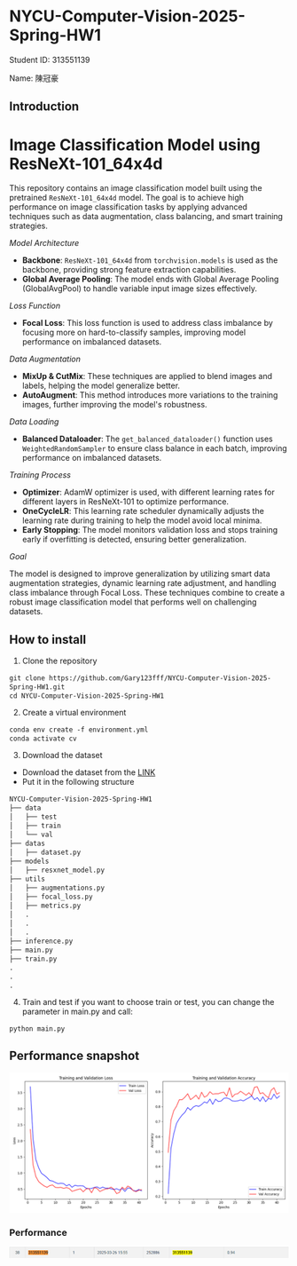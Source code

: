 # NYCU-Computer-Vision-2025-Spring-HW1
Student ID: 313551139 

Name: 陳冠豪
## Introduction
# Image Classification Model using ResNeXt-101_64x4d

This repository contains an image classification model built using the pretrained `ResNeXt-101_64x4d` model. The goal is to achieve high performance on image classification tasks by applying advanced techniques such as data augmentation, class balancing, and smart training strategies.

 *Model Architecture*

- **Backbone**: `ResNeXt-101_64x4d` from `torchvision.models` is used as the backbone, providing strong feature extraction capabilities.
- **Global Average Pooling**: The model ends with Global Average Pooling (GlobalAvgPool) to handle variable input image sizes effectively.

 *Loss Function*

- **Focal Loss**: This loss function is used to address class imbalance by focusing more on hard-to-classify samples, improving model performance on imbalanced datasets.

 *Data Augmentation*

- **MixUp & CutMix**: These techniques are applied to blend images and labels, helping the model generalize better.
- **AutoAugment**: This method introduces more variations to the training images, further improving the model's robustness.

 *Data Loading*

- **Balanced Dataloader**: The `get_balanced_dataloader()` function uses `WeightedRandomSampler` to ensure class balance in each batch, improving performance on imbalanced datasets.

 *Training Process*

- **Optimizer**: AdamW optimizer is used, with different learning rates for different layers in ResNeXt-101 to optimize performance.
- **OneCycleLR**: This learning rate scheduler dynamically adjusts the learning rate during training to help the model avoid local minima.
- **Early Stopping**: The model monitors validation loss and stops training early if overfitting is detected, ensuring better generalization.

 *Goal*

The model is designed to improve generalization by utilizing smart data augmentation strategies, dynamic learning rate adjustment, and handling class imbalance through Focal Loss. These techniques combine to create a robust image classification model that performs well on challenging datasets.
## How to install
1. Clone the repository
```
git clone https://github.com/Gary123fff/NYCU-Computer-Vision-2025-Spring-HW1.git
cd NYCU-Computer-Vision-2025-Spring-HW1
```
2. Create a virtual environment
```
conda env create -f environment.yml
conda activate cv
```

3. Download the dataset 
- Download the dataset from the [LINK](https://drive.google.com/file/d/1fx4Z6xl5b6r4UFkBrn5l0oPEIagZxQ5u/view)
- Put it in the following structure
```
NYCU-Computer-Vision-2025-Spring-HW1
├── data
│   ├── test
│   ├── train
│   └── val
├── datas
│   ├── dataset.py
├── models
│   ├── resxnet_model.py
├── utils
│   ├── augmentations.py
│   ├── focal_loss.py
│   ├── metrics.py
│   .
│   .
│   .
├── inference.py
├── main.py
├── train.py
.
.
.
```
4. Train and test
if you want to choose train or test, you can change the parameter in main.py and call:
```
python main.py
```
## Performance snapshot
![Alt Text](best_model_v8.png)

### Performance
![Alt Text](per.png)

